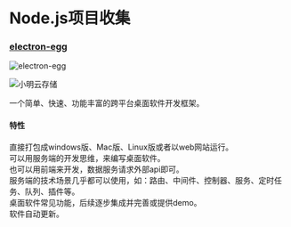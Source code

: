 # Node.js项目收集

### [electron-egg](https://gitee.com/wallace5303/electron-egg)

![electron-egg](https://gitee.com/wallace5303/electron-egg/raw/master/build/img/upload_pic.png)

![小明云存储](https://cdn.jsdelivr.net/gh/wallace5303/file-resource/normal/xm-pic-config.png)

一个简单、快速、功能丰富的跨平台桌面软件开发框架。

#### 特性

直接打包成windows版、Mac版、Linux版或者以web网站运行。<br>
可以用服务端的开发思维，来编写桌面软件。<br>
也可以用前端来开发，数据服务请求外部api即可。<br>
服务端的技术场景几乎都可以使用，如：路由、中间件、控制器、服务、定时任务、队列、插件等。<br>
桌面软件常见功能，后续逐步集成并完善或提供demo。<br>
软件自动更新。<br>
